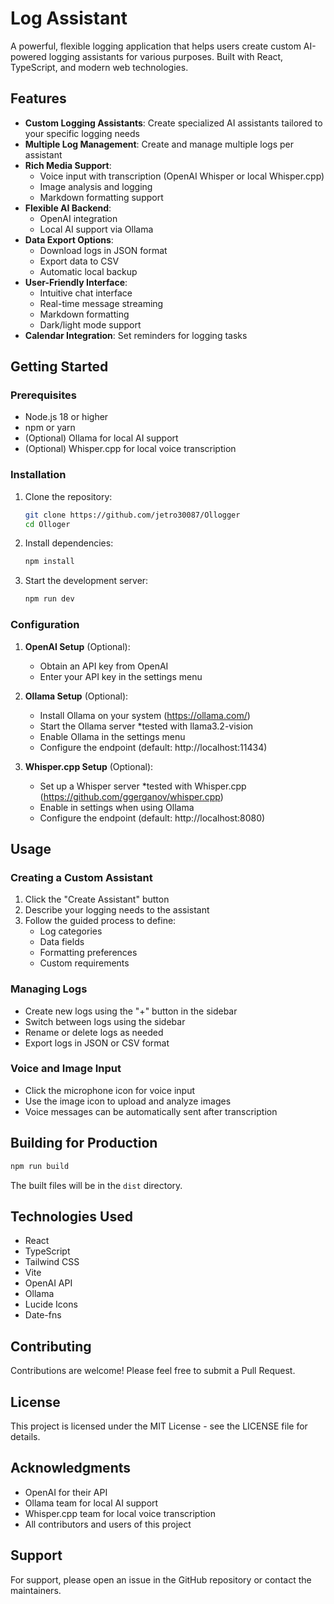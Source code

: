 # Log Assistant

A powerful, flexible logging application that helps users create custom AI-powered logging assistants for various purposes. Built with React, TypeScript, and modern web technologies.


## Features

- **Custom Logging Assistants**: Create specialized AI assistants tailored to your specific logging needs
- **Multiple Log Management**: Create and manage multiple logs per assistant
- **Rich Media Support**:
  - Voice input with transcription (OpenAI Whisper or local Whisper.cpp)
  - Image analysis and logging
  - Markdown formatting support
- **Flexible AI Backend**:
  - OpenAI integration
  - Local AI support via Ollama
- **Data Export Options**:
  - Download logs in JSON format
  - Export data to CSV
  - Automatic local backup
- **User-Friendly Interface**:
  - Intuitive chat interface
  - Real-time message streaming
  - Markdown formatting
  - Dark/light mode support
- **Calendar Integration**: Set reminders for logging tasks

## Getting Started

### Prerequisites

- Node.js 18 or higher
- npm or yarn
- (Optional) Ollama for local AI support
- (Optional) Whisper.cpp for local voice transcription

### Installation

1. Clone the repository:
   ```bash
   git clone https://github.com/jetro30087/Ollogger
   cd Olloger
   ```

2. Install dependencies:
   ```bash
   npm install
   ```

3. Start the development server:
   ```bash
   npm run dev
   ```

### Configuration

1. **OpenAI Setup** (Optional):
   - Obtain an API key from OpenAI
   - Enter your API key in the settings menu

2. **Ollama Setup** (Optional):
   - Install Ollama on your system (https://ollama.com/)
   - Start the Ollama server *tested with llama3.2-vision
   - Enable Ollama in the settings menu
   - Configure the endpoint (default: http://localhost:11434)

3. **Whisper.cpp Setup** (Optional):
   - Set up a Whisper server *tested with Whisper.cpp (https://github.com/ggerganov/whisper.cpp)
   - Enable in settings when using Ollama
   - Configure the endpoint (default: http://localhost:8080)

## Usage

### Creating a Custom Assistant

1. Click the "Create Assistant" button
2. Describe your logging needs to the assistant
3. Follow the guided process to define:
   - Log categories
   - Data fields
   - Formatting preferences
   - Custom requirements

### Managing Logs

- Create new logs using the "+" button in the sidebar
- Switch between logs using the sidebar
- Rename or delete logs as needed
- Export logs in JSON or CSV format

### Voice and Image Input

- Click the microphone icon for voice input
- Use the image icon to upload and analyze images
- Voice messages can be automatically sent after transcription

## Building for Production

```bash
npm run build
```

The built files will be in the `dist` directory.

## Technologies Used

- React
- TypeScript
- Tailwind CSS
- Vite
- OpenAI API
- Ollama
- Lucide Icons
- Date-fns

## Contributing

Contributions are welcome! Please feel free to submit a Pull Request.

## License

This project is licensed under the MIT License - see the LICENSE file for details.

## Acknowledgments

- OpenAI for their API
- Ollama team for local AI support
- Whisper.cpp team for local voice transcription
- All contributors and users of this project

## Support

For support, please open an issue in the GitHub repository or contact the maintainers.